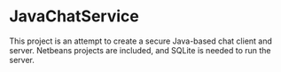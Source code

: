 # JavaChatService
This project is an attempt to create a secure Java-based chat client and server. Netbeans projects are included, and SQLite is needed to run the server.
